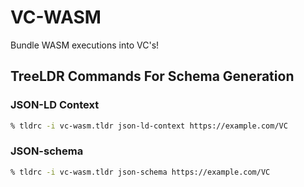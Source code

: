 
# VC-WASM

Bundle WASM executions into VC's!



## TreeLDR Commands For Schema Generation

### JSON-LD Context

```bash
% tldrc -i vc-wasm.tldr json-ld-context https://example.com/VC
```

### JSON-schema

```bash
% tldrc -i vc-wasm.tldr json-schema https://example.com/VC
```

